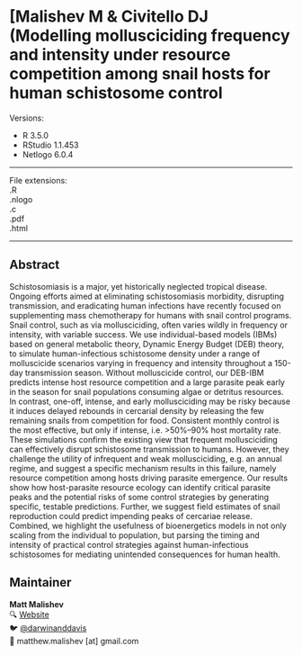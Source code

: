 <!-- image is screenshot of online article  -->
# [Malishev M & Civitello DJ (Modelling mollusciciding frequency and intensity under resource competition among snail hosts for human schistosome control     

Versions:  
 - R 3.5.0  
 - RStudio 1.1.453  
 - Netlogo 6.0.4         

******

File extensions:   
.R  
.nlogo  
.c  
.pdf  
.html  

******  

## Abstract    

Schistosomiasis is a major, yet historically neglected tropical disease. Ongoing efforts aimed at eliminating schistosomiasis morbidity, disrupting transmission, and eradicating human infections have recently focused on supplementing mass chemotherapy for humans with snail control programs. Snail control, such as via mollusciciding, often varies wildly in frequency or intensity, with variable success. We use individual-based models (IBMs) based on general metabolic theory, Dynamic Energy Budget (DEB) theory, to simulate human-infectious schistosome density under a range of molluscicide scenarios varying in frequency and intensity throughout a 150-day transmission season. Without molluscicide control, our DEB-IBM predicts intense host resource competition and a large parasite peak early in the season for snail populations consuming algae or detritus resources. In contrast, one-off, intense, and early mollusciciding may be risky because it induces delayed rebounds in cercarial density by releasing the few remaining snails from competition for food. Consistent monthly control is the most effective, but only if intense, i.e. >50%–90% host mortality rate. These simulations confirm the existing view that frequent mollusciciding can effectively disrupt schistosome transmission to humans. However, they challenge the utility of infrequent and weak mollusciciding, e.g. an annual regime, and suggest a specific mechanism results in this failure, namely resource competition among hosts driving parasite emergence. Our results show how host-parasite resource ecology can identify critical parasite peaks and the potential risks of some control strategies by generating specific, testable predictions. Further, we suggest field estimates of snail reproduction could predict impending peaks of cercariae release. Combined, we highlight the usefulness of bioenergetics models in not only scaling from the individual to population, but parsing the timing and intensity of practical control strategies against human-infectious schistosomes for mediating unintended consequences for human health.    

## Maintainer    
**Matt Malishev**     
:mag: [Website](https://www.researchgate.net/profile/Matt_Malishev)      
:bird: [@darwinanddavis](https://twitter.com/darwinanddavis)    
:email: matthew.malishev [at] gmail.com      

